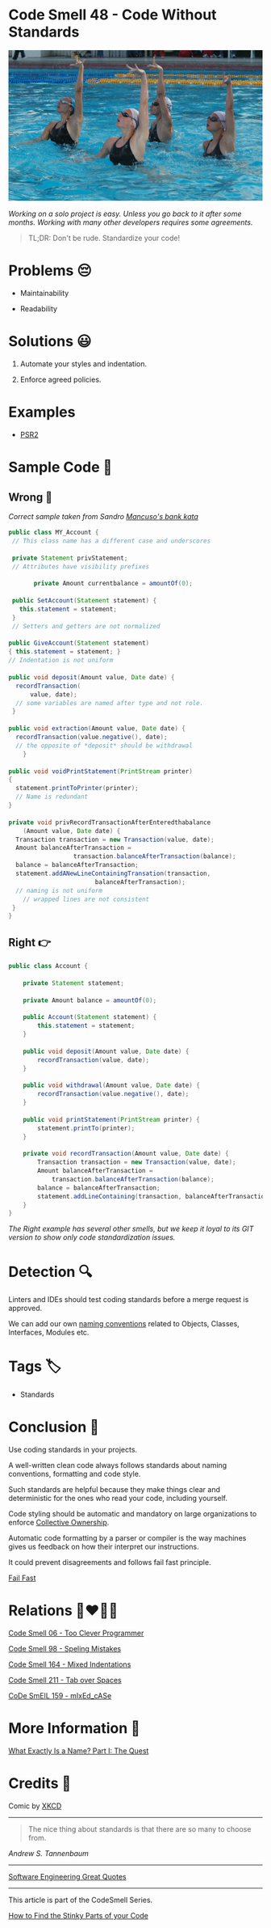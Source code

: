 # Code Smell 48 - Code Without Standards

![Code Smell 48 - Code Without Standards](Code%20Smell%2048%20-%20Code%20Without%20Standards.jpg)

*Working on a solo project is easy. Unless you go back to it after some months. Working with many other developers requires some agreements.*

> TL;DR: Don't be rude. Standardize your code!

# Problems 😔 

- Maintainability

- Readability

# Solutions 😃

1. Automate your styles and indentation.

2. Enforce agreed policies.

# Examples

- [PSR2](https://www.php-fig.org/psr/psr-2/)

# Sample Code 📖

## Wrong 🚫

*Correct sample taken from Sandro [Mancuso's bank kata](https://github.com/sandromancuso/Bank-kata/blob/master/src/main/java/org/craftedsw/domain/Account.java)*

<!-- [Gist Url](https://gist.github.com/mcsee/ef87aec745f654878ce71c844f786f17) -->

```java
public class MY_Account {
 // This class name has a different case and underscores

 private Statement privStatement; 
 // Attributes have visibility prefixes
	
	   private Amount currentbalance = amountOf(0);

 public SetAccount(Statement statement) {
   this.statement = statement;
 }
 // Setters and getters are not normalized
	
public GiveAccount(Statement statement) 
{ this.statement = statement; }
// Indentation is not uniform

public void deposit(Amount value, Date date) {
  recordTransaction(
	  value, date);
  // some variables are named after type and not role.
 } 

public void extraction(Amount value, Date date) {
  recordTransaction(value.negative(), date);
  // the opposite of *deposit* should be withdrawal
	}

public void voidPrintStatement(PrintStream printer) 
{
  statement.printToPrinter(printer);
  // Name is redundant
}

private void privRecordTransactionAfterEnteredthabalance
	(Amount value, Date date) {
  Transaction transaction = new Transaction(value, date);
  Amount balanceAfterTransaction = 
	              transaction.balanceAfterTransaction(balance);
  balance = balanceAfterTransaction;
  statement.addANewLineContainingTransation(transaction, 
					    balanceAfterTransaction);
  // naming is not uniform
  	// wrapped lines are not consistent	
 }	
}
```

## Right 👉

<!-- [Gist Url](https://gist.github.com/mcsee/55ade1bd7d835ef3804e86b55ec3abaa) -->

```java
public class Account {

	private Statement statement;
	
	private Amount balance = amountOf(0);

	public Account(Statement statement) {
		this.statement = statement;
	}

	public void deposit(Amount value, Date date) {
		recordTransaction(value, date);
	} 

	public void withdrawal(Amount value, Date date) {
		recordTransaction(value.negative(), date);
	}

	public void printStatement(PrintStream printer) {
		statement.printTo(printer);
	}

	private void recordTransaction(Amount value, Date date) {
		Transaction transaction = new Transaction(value, date);
		Amount balanceAfterTransaction = 
			transaction.balanceAfterTransaction(balance);
		balance = balanceAfterTransaction;
		statement.addLineContaining(transaction, balanceAfterTransaction);
	}	
}
```

*The Right example has several other smells, but we keep it loyal to its GIT version to show only code standardization issues.*

# Detection 🔍

Linters and IDEs should test coding standards before a merge request is approved.

We can add our own [naming conventions](https://github.com/mcsee/Software-Design-Articles/tree/main/Articles/Theory/What%20Exactly%20Is%20a%20Name%20-%20Part%20I%20The%20Quest/readme.md) related to Objects, Classes, Interfaces, Modules etc.

# Tags 🏷️

- Standards

# Conclusion 🏁

Use coding standards in your projects.

A well-written clean code always follows standards about naming conventions, formatting and code style.

Such standards are helpful because they make things clear and deterministic for the ones who read your code, including yourself.

Code styling should be automatic and mandatory on large organizations to enforce [Collective Ownership](https://wiki.c2.com/?CollectiveCodeOwnership).

Automatic code formatting by a parser or compiler is the way machines gives us feedback on how their interpret our instructions.

It could prevent disagreements and follows fail fast principle.

[Fail Fast](https://github.com/mcsee/Software-Design-Articles/tree/main/Articles/Theory/Fail%20Fast/readme.md)

# Relations 👩‍❤️‍💋‍👨

[Code Smell 06 - Too Clever Programmer](https://github.com/mcsee/Software-Design-Articles/tree/main/Articles/Code%20Smells/Code%20Smell%2006%20-%20Too%20Clever%20Programmer/readme.md)

[Code Smell 98 - Speling Mistakes](https://github.com/mcsee/Software-Design-Articles/tree/main/Articles/Code%20Smells/Code%20Smell%2098%20-%20Speling%20Mistakes/readme.md)

[Code Smell 164 - Mixed Indentations](https://github.com/mcsee/Software-Design-Articles/tree/main/Articles/Code%20Smells/Code%20Smell%20164%20-%20Mixed%20Indentations/readme.md)

[Code Smell 211 - Tab over Spaces](https://github.com/mcsee/Software-Design-Articles/tree/main/Articles/Code%20Smells/Code%20Smell%20211%20-%20Tab%20over%20Spaces/readme.md)

[CoDe SmElL 159 - mIxEd_cASe](https://github.com/mcsee/Software-Design-Articles/tree/main/Articles/Code%20Smells/Code%20Smell%20159%20-%20Mixed%20Case/readme.md)

# More Information 📕

[What Exactly Is a Name? Part I: The Quest](https://github.com/mcsee/Software-Design-Articles/tree/main/Articles/Theory/What%20Exactly%20Is%20a%20Name%20-%20Part%20I%20The%20Quest/readme.md)

# Credits 🙏

Comic by [XKCD](https://xkcd.com/927/)

* * *

> The nice thing about standards is that there are so many to choose from. 

_Andrew S. Tannenbaum_
 
* * *
 
[Software Engineering Great Quotes](https://github.com/mcsee/Software-Design-Articles/tree/main/Articles/Quotes/Software%20Engineering%20Great%20Quotes/readme.md)

* * *

This article is part of the CodeSmell Series.

[How to Find the Stinky Parts of your Code](https://github.com/mcsee/Software-Design-Articles/tree/main/Articles/Code%20Smells/How%20to%20Find%20the%20Stinky%20parts%20of%20your%20Code/readme.md)